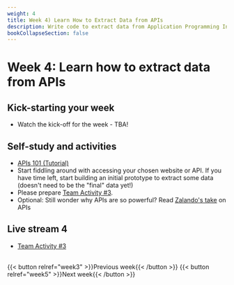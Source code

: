 ```yaml
---
weight: 4
title: Week 4) Learn How to Extract Data from APIs
description: Write code to extract data from Application Programming Interfaces (APIs)
bookCollapseSection: false
---
```


# Week 4: Learn how to extract data from APIs
<!--Data Availability Assessment, Research Fit, Legal Audit

Data Availability and Research Fit
description: Assess which data is available at your chosen data source, and whether it fits your research purpose.

-->
## Kick-starting your week
- Watch the kick-off for the week - TBA!

## Self-study and activities

- [APIs 101 (Tutorial)](docs/tutorials/apis101)
- Start fiddling around with accessing your chosen website or API. If you have time left, start building an initial prototype to extract some data (doesn't need to be the "final" data yet!)
- Please prepare [Team Activity #3](../../../docs/project/workplan/activity3.md).
- Optional: Still wonder why APIs are so powerful? Read [Zalando's take](https://opensource.zalando.com/restful-api-guidelines/#introduction) on APIs

## Live stream 4
- [Team Activity #3](../../../docs/project/workplan/activity3.md)


<!--

## Live stream 4
- Tutorial Q&A for [web scraping 101](docs/tutorials/webscraping101) and [APIs 101](docs/tutorials/apis101)
  - Re-watch [part 1 - introduction](https://youtu.be/GtkOC28O25I)
  - Re-watch [part 2 - web scraping 101](https://youtu.be/DpiLsc62f0E)
  - Re-watch [part 3 - APIs 101](https://youtu.be/e8sLCx1HXnY))

## Self-study
- Workflow for collecting online data (Tutorial)
  - [Technical Extraction Plan and Prototyping](docs/tutorials/workflow/extraction-plan-prototyping.md)
  - [Evaluate Legal and Ethical Concerns](docs/tutorials/workflow/legalfit.md)

  -->

  <!--- Design choices: modularity and storage *prerecorded*
  - Data capture and enrichment *prerecorded*
  - Deployment *prerecorded*
- Legal and ethical considerations when scraping <!-- *reading* [tba]-->

<!--
- Optional: Watch this screen cast in which I try to figure out how to [obtain data from an API that I haven't seen before](https://youtu.be/iDA710TPXT0)
  - The video may be particularly useful to students who wish to extract data from an API for their team projects.

-->

<!--## Activities (individual exercises or team project)
- [Project] Make a data extraction plan for your website, taking into account legal and ethical concerns <!-- develop -->


<!-- Software Stack

and execution (weeks 3-4)
Deployment in practice *prerecorded guest lecture*

  - Computing Infrastructure
  - Dockers
  - Structured and Unstructured databases
  - "Polishing" Code
-->

<br>
{{< button relref="week3" >}}Previous week{{< /button >}}
{{< button relref="week5" >}}Next week{{< /button >}}

